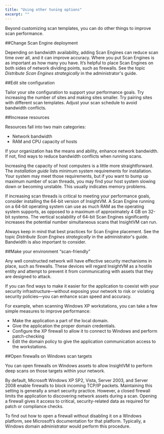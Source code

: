 ```yaml
---
title: "Using other tuning options"
excerpt: ""
---
```

Beyond customizing scan templates, you can do other things to improve scan performance.

##Change Scan Engine deployment

Depending on bandwidth availability, adding Scan Engines can reduce scan time over all, and it can improve accuracy. Where you put Scan Engines is as important as how many you have. It’s helpful to place Scan Engines on both sides of network dividing points, such as firewalls. See the topic _Distribute Scan Engines strategically_ in the administrator's guide.

##Edit site configuration

Tailor your site configuration to support your performance goals. Try increasing the number of sites and making sites smaller. Try pairing sites with different scan templates. Adjust your scan schedule to avoid bandwidth conflicts.

##Increase resources

Resources fall into two main categories:
* Network bandwidth
* RAM and CPU capacity of hosts

If your organization has the means and ability, enhance network bandwidth. If not, find ways to reduce bandwidth conflicts when running scans.

Increasing the capacity of host computers is a little more straightforward. The _installation guide_ lists minimum system requirements for installation. Your system may meet those requirements, but if you want to bump up maximum number of scan threads, you may find your host system slowing down or becoming unstable. This usually indicates memory problems.

If increasing scan threads is critical to meeting your performance goals, consider installing the 64-bit version of InsightVM. A Scan Engine running on a 64-bit operating system can use as much RAM as the operating system supports, as opposed to a maximum of approximately 4 GB on 32-bit systems. The vertical scalability of 64-bit Scan Engines significantly increases the potential number simultaneous scans that InsightVM can run.

Always keep in mind that best practices for Scan Engine placement. See the topic _Distribute Scan Engines strategically_ in the administrator's guide. Bandwidth is also important to consider.

##Make your environment “scan-friendly”

Any well constructed network will have effective security mechanisms in place, such as firewalls. These devices will regard InsightVM as a hostile entity and attempt to prevent it from communicating with assets that they are designed to attack.

If you can find ways to make it easier for the application to coexist with your security infrastructure—without exposing your network to risk or violating security policies—you can enhance scan speed and accuracy.

For example, when scanning Windows XP workstations, you can take a few simple measures to improve performance:
* Make the application a part of the local domain.
* Give the application the proper domain credentials.
* Configure the XP firewall to allow it to connect to Windows and perform patch-checking
* Edit the domain policy to give the application communication access to the workstations.

##Open firewalls on Windows scan targets

You can open firewalls on Windows assets to allow InsightVM to perform deep scans on those targets within your network.

By default, Microsoft Windows XP SP2, Vista, Server 2003, and Server 2008 enable firewalls to block incoming TCP/IP packets. Maintaining this setting is generally a smart security practice. However, a closed firewall limits the application to discovering network assets during a scan. Opening a firewall gives it access to critical, security-related data as required for patch or compliance checks.

To find out how to open a firewall without disabling it on a Windows platform, see Microsoft’s documentation for that platform. Typically, a Windows domain administrator would perform this procedure.
